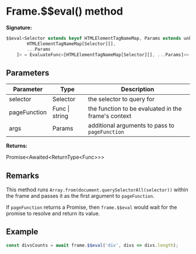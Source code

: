 # Frame.$$eval() method

**Signature:**

```typescript
$$eval<Selector extends keyof HTMLElementTagNameMap, Params extends unknown[], Func extends EvaluateFunc<[
        HTMLElementTagNameMap[Selector][],
        ...Params
    ]> = EvaluateFunc<[HTMLElementTagNameMap[Selector][], ...Params]>>(selector: Selector, pageFunction: Func | string, ...args: Params): Promise<Awaited<ReturnType<Func>>>;
```

## Parameters

| Parameter    | Type           | Description                                               |
| ------------ | -------------- | --------------------------------------------------------- |
| selector     | Selector       | the selector to query for                                 |
| pageFunction | Func \| string | the function to be evaluated in the frame's context       |
| args         | Params         | additional arguments to pass to <code>pageFunction</code> |

**Returns:**

Promise&lt;Awaited&lt;ReturnType&lt;Func&gt;&gt;&gt;

## Remarks

This method runs `Array.from(document.querySelectorAll(selector))` within the frame and passes it as the first argument to `pageFunction`.

If `pageFunction` returns a Promise, then `frame.$$eval` would wait for the promise to resolve and return its value.

## Example

```js
const divsCounts = await frame.$$eval('div', divs => divs.length);
```
